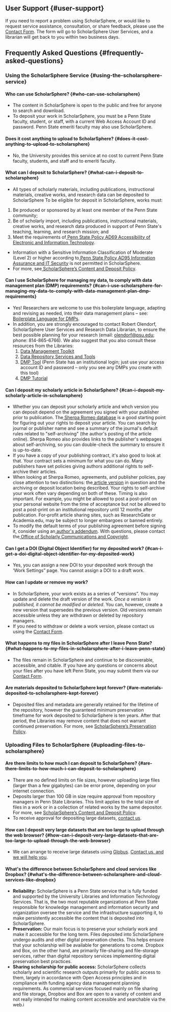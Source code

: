 ## User Support {#user-support}

If you need to report a problem using ScholarSphere, or would like to request service assistance, consultation, or share feedback, please use the[ Contact Form](https://scholarsphere.psu.edu/contact). The form will go to ScholarSphere User Services, and a librarian will get back to you within two business days.


## Frequently Asked Questions {#frequently-asked-questions}


### Using the ScholarSphere Service {#using-the-scholarsphere-service}


#### Who can use ScholarSphere? {#who-can-use-scholarsphere}



*   The content in ScholarSphere is open to the public and free for anyone to search and download.
*   To deposit your work in ScholarSphere, you must be a Penn State faculty, student, or staff, with a current Web Access Account ID and password. Penn State emeriti faculty may also use ScholarSphere.


#### Does it cost anything to upload to ScholarSphere? {#does-it-cost-anything-to-upload-to-scholarsphere}



*   No, the University provides this service at no cost to current Penn State faculty, students, and staff and to emeriti faculty.


#### What can I deposit to ScholarSphere? {#what-can-i-deposit-to-scholarsphere}



*   All types of scholarly materials, including publications, instructional materials, creative works, and research data can be deposited to ScholarSphere To be eligible for deposit in ScholarSphere, works must:
1. Be produced or sponsored by at least one member of the Penn State community;
2. Be of scholarly import, including publications, instructional materials, creative works, and research data produced in support of Penn State's teaching, learning, and research mission; and
3. Meet the requirements of[ Penn State Policy AD69 Accessibility of Electronic and Information Technology](https://policy.psu.edu/policies/ad69).
*   Information with a Sensitive Information Classification of Moderate (Level 2) or higher according to[ Penn State Policy AD95 Information Assurance and IT Security](https://policy.psu.edu/policies/ad95) is not permitted in ScholarSphere.
*   For more, see[ ScholarSphere’s Content and Deposit Policy](https://scholarsphere.psu.edu/about).


#### Can I use ScholarSphere for managing my data, to comply with data management plan (DMP) requirements? {#can-i-use-scholarsphere-for-managing-my-data-to-comply-with-data-management-plan-dmp-requirements}



*   Yes! Researchers are welcome to use this boilerplate language, adapting and revising as needed, into their data management plans – see: [Boilerplate Language for DMPs](https://scholarsphere.psu.edu/downloads/bk3569422j). 
*   In addition, you are strongly encouraged to contact Robert Olendorf, ScholarSphere User Services and Research Data Librarian, to ensure the best possible planning for your research (email: olendorf@psu.edu; phone: 814-865-6766). We also suggest that you also consult these resources from the Libraries:
    1. [Data Management Toolkit](http://guides.libraries.psu.edu/friendly.php?s=dmptoolkit)
    2. [Data Repository Services and Tools](http://guides.libraries.psu.edu/rdm)
    3. [DMP Tool](https://dmptool.org/) (Penn State has an institutional login; just use your access account ID and password – only you see any DMPs you create with this tool)
    4. [DMP Tutorial](https://www.e-education.psu.edu/dmpt/)


#### Can I deposit my scholarly article in ScholarSphere?   {#can-i-deposit-my-scholarly-article-in-scholarsphere}



*   Whether you can deposit your scholarly article and whch version you can deposit depend on the agreement you signed with your publisher prior to publication. The[ Sherpa Romeo database](https://v2.sherpa.ac.uk/romeo/) is a good starting point for figuring out your rights to deposit your article. You can search by journal or publisher name and see a summary of the journal's default rules related to "self-archiving" (the author's posting of the article online). Sherpa Romeo also provides links to the publisher's webpages about self-archiving, so you can double-check the summary to ensure it is up-to-date.
*   If you have a copy of your publishing contract, it's also good to look at that. Your contract sets a minimum for what you can do. Many publishers have set policies giving authors additional rights to self-archive their articles.
*   When looking at Sherpa Romeo, agreements, and publisher policies, pay close attention to two distinctions: the[ article version](http://psu.libanswers.com/faq/273465) in question and the archiving or deposit location being described. Your rights to self-archive your work often vary depending on both of these. Timing is also important. For example, you might be allowed to post a post-print on your personal website from the time of acceptance but not be allowed to post a post-print on an institutional repository until 12 months after publication. For-profit article sharing sites, such as ResearchGate or Academia.edu, may be subject to longer embargoes or banned entirely.
*   To modify the default terms of your publishing agreement before signing it, consider using an[ author's addendum](https://openaccess.psu.edu/authors-addendum/). With questions, please contact the[ Office of Scholarly Communications and Copyright](https://libraries.psu.edu/services/scholarly-publishing-services/contact-copyright-publishing-and-open-access).


#### Can I get a DOI (Digital Object Identifier) for my deposited work?   {#can-i-get-a-doi-digital-object-identifier-for-my-deposited-work}



*   Yes, you can assign a new DOI to your deposited work through the ‘Work Settings” page. You cannot assign a DOI to a draft work.


#### How can I update or remove my work?

*   In ScholarSphere, your work exists as a series of “versions”. You may update and delete the draft version of the work. _Once a version is published, it cannot be modified or deleted_. You can, however, create a new version that supersedes the previous version. Old versions remain accessible unless they are withdrawn or deleted by repository managers. 
*   If you need to withdraw or delete a work version, please contact us using the [Contact Form](https://scholarsphere.psu.edu/contact).

#### What happens to my files in ScholarSphere after I leave Penn State? {#what-happens-to-my-files-in-scholarsphere-after-i-leave-penn-state}



*   The files remain in ScholarSphere and continue to be discoverable, accessible, and citable. If you have any questions or concerns about your files after you have left Penn State, you may submit them via our [Contact Form](https://scholarsphere.psu.edu/contact).


#### Are materials deposited to ScholarSphere kept forever? {#are-materials-deposited-to-scholarsphere-kept-forever}



*   Deposited files and metadata are generally retained for the lifetime of the repository, however the guaranteed minimum preservation timeframe for work deposited to ScholarSphere is ten years. After that period, the Libraries may remove content that does not warrant continued preservation. For more, see [ScholarSphere’s Preservation Policy](https://scholarsphere.psu.edu/policies).


### Uploading Files to ScholarSphere {#uploading-files-to-scholarsphere}


#### Are there limits to how much I can deposit to ScholarSphere? {#are-there-limits-to-how-much-i-can-deposit-to-scholarsphere}



*   There are no defined limits on file sizes, however uploading large files (larger than a few gigabytes) can be error prone, depending on your internet connection. 
*   Deposits larger than 100 GB in size require approval from repository managers in Penn State Libraries. This limit applies to the total size of files in a work or in a collection of related works by the same depositor. For more, see [ScholarSphere’s Content and Deposit Policy](https://scholarsphere.psu.edu/policies).
*   To receive approval for depositing large datasets, [contact us](https://scholarsphere.psu.edu/contact).


#### How can I deposit very large datasets that are too large to upload through the web browser? {#how-can-i-deposit-very-large-datasets-that-are-too-large-to-upload-through-the-web-browser}



*   We can arrange to receive large datasets using [Globus](https://www.globus.org/). [Contact us, and we will help you](https://scholarsphere.psu.edu/contact). 


#### What's the difference between ScholarSphere and cloud services like Dropbox? {#what's-the-difference-between-scholarsphere-and-cloud-services-like-dropbox}



*   **Reliability:** ScholarSphere is a Penn State service that is fully funded and supported by the University Libraries and Information Technology Services. That is, the two most reputable organizations at Penn State responsible for knowledge management and information security and organization oversee the service and the infrastructure supporting it, to make persistently accessible the content that is deposited into ScholarSphere.
*   **Preservation:** Our main focus is to preserve your scholarly work and make it accessible for the long term. Files deposited into ScholarSphere undergo audits and other digital preservation checks. This helps ensure that your scholarship will be available for generations to come. Dropbox and Box, on the other hand, are primarily file-sharing and file-storage services, rather than digital repository services implementing digital preservation best practices.
*   **Sharing scholarship for public access:** ScholarSphere collects scholarly and scientific research outputs primarily for public access to them, largely in accordance with Open Access principles and in compliance with funding agency data management planning requirements. As commercial services focused mainly on file sharing and file storage, Dropbox and Box are open to a variety of content and not really intended for making content accessible and searchable via the web.i
